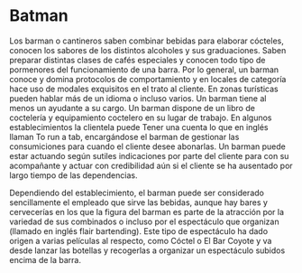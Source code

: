 # Batman

Los barman o cantineros saben combinar bebidas para elaborar cócteles, conocen los sabores de los distintos alcoholes y sus graduaciones. Saben preparar distintas clases de cafés especiales y conocen todo tipo de pormenores del funcionamiento de una barra. Por lo general, un barman conoce y domina protocolos de comportamiento y en locales de categoría hace uso de modales exquisitos en el trato al cliente. En zonas turísticas pueden hablar más de un idioma o incluso varios. Un barman tiene al menos un ayudante a su cargo. Un barman dispone de un libro de coctelería y equipamiento coctelero en su lugar de trabajo. En algunos establecimientos la clientela puede Tener una cuenta lo que en inglés llaman To run a tab, encargándose el barman de gestionar las consumiciones para cuando el cliente desee abonarlas. Un barman puede estar actuando según sutiles indicaciones por parte del cliente para con su acompañante y actuar con credibilidad aún si el cliente se ha ausentado por largo tiempo de las dependencias.

Dependiendo del establecimiento, el barman puede ser considerado sencillamente el empleado que sirve las bebidas, aunque hay bares y cervecerías en los que la figura del barman es parte de la atracción por la variedad de sus combinados o incluso por el espectáculo que organizan (llamado en inglés flair bartending). Este tipo de espectáculo ha dado origen a varias películas al respecto, como Cóctel o El Bar Coyote y va desde lanzar las botellas y recogerlas a organizar un espectáculo subidos encima de la barra.
